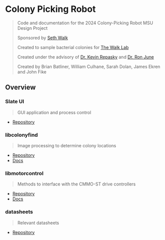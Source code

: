 # Colony Picking Robot
> Code and documentation for the 2024 Colony-Picking Robot MSU Design Project
>
> Sponsored by [Seth Walk][walk_profile]
>
> Created to sample bacterial colonies for [The Walk Lab](https://thewalklab.com/)
>
> Created under the advisory of [Dr. Kevin Repasky][repasky_profile] and
> [Dr. Ron June][june_profile]
>
> Created by Brian Batliner, William Culhane, Sarah Dolan, James Ekren and John
> Fike

[walk_profile]: https://www.montana.edu/mbi/directory/1524711/seth-walk
[repasky_profile]: https://ece.montana.edu/directory/faculty/1524511/kevin-repasky
[june_profile]: https://www.montana.edu/mie/directory/1524232/ronald-june

## Overview
### Slate UI
> GUI application and process control

- [Repository](https://github.com/msudesigncpr/slate-ui)

### libcolonyfind
> Image processing to determine colony locations

- [Repository](https://github.com/msudesigncpr/libcolonyfind)
- [Docs](https://msudesigncpr.github.io/libcolonyfind/libcolonyfind/colony_finder.html)

### libmotorcontrol
> Methods to interface with the CMMO-ST drive controllers

- [Repository](https://github.com/msudesigncpr/libmotorctrl)
- [Docs](https://msudesigncpr.github.io/libmotorctrl/libmotorctrl/drive_manager.html)

### datasheets
> Relevant datasheets

- [Repository](https://github.com/msudesigncpr/datasheets)
